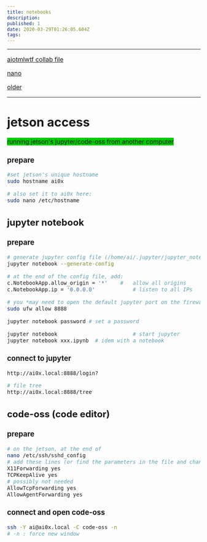 ```yaml
---
title: notebooks
description: 
published: 1
date: 2020-03-29T01:26:05.604Z
tags: 
---
```



--- 
<span style="background-color:#0c0; font-size: 16px;">
  
  [aiotmlwtf collab file](https://colab.research.google.com/drive/1sGN0DJSlKNzfi7-FYYwG42rcDu0PgaYN) 
</span>

[nano](https://aiotmlwtf.xyz/nanobootstrap)


[older](https://aiotmlwtf.xyz/collab_links)


---

# jetson access

<span style="background-color:#0c0; font-size: 16px;">
  running jetson's jupyter/code-oss from another computer
</span>

### prepare
```bash
#set jetson's unique hostname
sudo hostname ai0x

# also set it to ai0x here:
sudo nano /etc/hostname
```

## **jupyter notebook**
### prepare
```bash
# generate jupyter config file (/home/ai/.jupyter/jupyter_notebook_config.py)
jupyter notebook --generate-config

# at the end of the config file, add:
c.NotebookApp.allow_origin = '*' 	#	allow all origins
c.NotebookApp.ip = '0.0.0.0' 			# listen to all IPs

# you *may need to open the default jupyter port on the firewall: tcp:8888, eg, ufw
sudo ufw allow 8888 

jupyter notebook password # set a password

jupyter notebook 				 		# start jupyter
jupyter notebook xxx.ipynb 	# idem with a notebook
```
### connect to jupyter
```bash
http://ai0x.local:8888/login?

# file tree
http://ai0x.local:8888/tree
```

## **code-oss (code editor)**
### prepare
```bash
# on the jetson, at the end of
nano /etc/ssh/sshd_config
# add these lines (or find the parameters in the file and change to):
X11Forwarding yes
TCPKeepAlive yes
# possibly not needed
AllowTcpForwarding yes
AllowAgentForwarding yes
```
### connect and open code-oss
```bash
ssh -Y ai@ai0x.local -C code-oss -n
# -n : force new window
```
